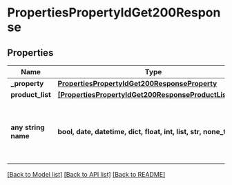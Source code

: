 # PropertiesPropertyIdGet200Response


## Properties
Name | Type | Description | Notes
------------ | ------------- | ------------- | -------------
**_property** | [**PropertiesPropertyIdGet200ResponseProperty**](PropertiesPropertyIdGet200ResponseProperty.md) |  | 
**product_list** | [**[PropertiesPropertyIdGet200ResponseProductListInner]**](PropertiesPropertyIdGet200ResponseProductListInner.md) |  | 
**any string name** | **bool, date, datetime, dict, float, int, list, str, none_type** | any string name can be used but the value must be the correct type | [optional]

[[Back to Model list]](../README.md#documentation-for-models) [[Back to API list]](../README.md#documentation-for-api-endpoints) [[Back to README]](../README.md)


